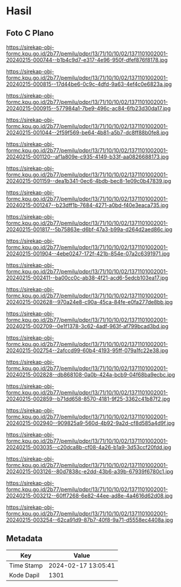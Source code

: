 # Hasil

## Foto C Plano

https://sirekap-obj-formc.kpu.go.id/2b77/pemilu/pdpr/13/71/10/10/02/1371101002001-20240215-000744--b1b4c9d7-e317-4e96-950f-dfef876f8178.jpg

https://sirekap-obj-formc.kpu.go.id/2b77/pemilu/pdpr/13/71/10/10/02/1371101002001-20240215-000815--17d44be6-0c9c-4dfd-9a63-4ef4c0e6823a.jpg

https://sirekap-obj-formc.kpu.go.id/2b77/pemilu/pdpr/13/71/10/10/02/1371101002001-20240215-000915--577984a1-7be9-496c-ac84-6fb23d30da17.jpg

https://sirekap-obj-formc.kpu.go.id/2b77/pemilu/pdpr/13/71/10/10/02/1371101002001-20240215-001044--2f59f569-be64-4b81-a5b7-dc8ff88b0fe8.jpg

https://sirekap-obj-formc.kpu.go.id/2b77/pemilu/pdpr/13/71/10/10/02/1371101002001-20240215-001120--af1a809e-c935-4149-b33f-aa0826688173.jpg

https://sirekap-obj-formc.kpu.go.id/2b77/pemilu/pdpr/13/71/10/10/02/1371101002001-20240215-001159--dea1b341-0ec6-4bdb-bec8-1e09c0b47839.jpg

https://sirekap-obj-formc.kpu.go.id/2b77/pemilu/pdpr/13/71/10/10/02/1371101002001-20240215-001247--b23dff1b-7684-4271-a0bd-f40e3eaca735.jpg

https://sirekap-obj-formc.kpu.go.id/2b77/pemilu/pdpr/13/71/10/10/02/1371101002001-20240215-001817--5b75863e-d6bf-47a3-b99a-d264d2aed86c.jpg

https://sirekap-obj-formc.kpu.go.id/2b77/pemilu/pdpr/13/71/10/10/02/1371101002001-20240215-001904--4ebe0247-172f-421b-854e-07a2c6391971.jpg

https://sirekap-obj-formc.kpu.go.id/2b77/pemilu/pdpr/13/71/10/10/02/1371101002001-20240215-002411--ba00cc0c-ab38-4f21-acd6-5edcb103ea17.jpg

https://sirekap-obj-formc.kpu.go.id/2b77/pemilu/pdpr/13/71/10/10/02/1371101002001-20240215-002628--970a24e8-c90a-45ca-84fe-e0fa277de8bb.jpg

https://sirekap-obj-formc.kpu.go.id/2b77/pemilu/pdpr/13/71/10/10/02/1371101002001-20240215-002709--0e1f1378-3c62-4adf-963f-af799bcad3bd.jpg

https://sirekap-obj-formc.kpu.go.id/2b77/pemilu/pdpr/13/71/10/10/02/1371101002001-20240215-002754--2afccd99-60b4-4193-95ff-079a1fc22e38.jpg

https://sirekap-obj-formc.kpu.go.id/2b77/pemilu/pdpr/13/71/10/10/02/1371101002001-20240215-002828--db868108-0a0b-424a-bcb9-04f68ba9ecbc.jpg

https://sirekap-obj-formc.kpu.go.id/2b77/pemilu/pdpr/13/71/10/10/02/1371101002001-20240215-002859--b71dd658-8570-4181-9f25-3362c41b87f2.jpg

https://sirekap-obj-formc.kpu.go.id/2b77/pemilu/pdpr/13/71/10/10/02/1371101002001-20240215-002940--909825a9-560d-4b92-9a2d-cf8d585a4d9f.jpg

https://sirekap-obj-formc.kpu.go.id/2b77/pemilu/pdpr/13/71/10/10/02/1371101002001-20240215-003035--c20dca8b-cf08-4a26-b1a9-3d53ccf20fdd.jpg

https://sirekap-obj-formc.kpu.go.id/2b77/pemilu/pdpr/13/71/10/10/02/1371101002001-20240215-003126--80d7838c-e2dd-43b6-a39b-67939f6780c1.jpg

https://sirekap-obj-formc.kpu.go.id/2b77/pemilu/pdpr/13/71/10/10/02/1371101002001-20240215-003212--60ff7268-6e82-44ee-ad8e-4a4616d62d08.jpg

https://sirekap-obj-formc.kpu.go.id/2b77/pemilu/pdpr/13/71/10/10/02/1371101002001-20240215-003254--62ca91d9-87b7-40f8-9a71-d5558ec4408a.jpg


## Metadata

| Key        | Value               |
| ---------- | ------------------- |
| Time Stamp | 2024-02-17 13:05:41 |
| Kode Dapil | 1301                |




